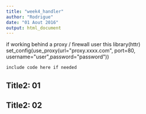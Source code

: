 ```yaml
---
title: "week4_handler"
author: "Rodrigue"
date: "01 Aout 2016"
output: html_document
---
```


if working behind a proxy / firewall user this 
library(httr)
set_config(use_proxy(url="proxy.xxxx.com", port=80, username="user",password="password"))


```{r setup, include=FALSE}
include code here if needed
```

## Title2: 01


## Title2: 02


